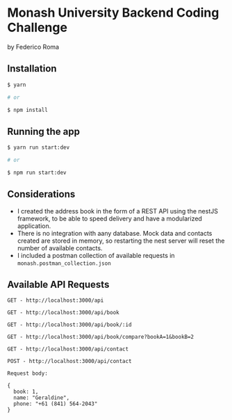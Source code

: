 # Monash University Backend Coding Challenge

by Federico Roma

## Installation

```bash
$ yarn

# or

$ npm install
```

## Running the app

```bash
$ yarn run start:dev

# or

$ npm run start:dev
```

## Considerations

- I created the address book in the form of a REST API using the nestJS framework, to be able to speed delivery and have a modularized application.
- There is no integration with aany database. Mock data and contacts created are stored in memory, so restarting the nest server will reset the number of available contacts.
- I included a postman collection of available requests in `monash.postman_collection.json`

## Available API Requests

```
GET - http://localhost:3000/api
```

```
GET - http://localhost:3000/api/book
```

```
GET - http://localhost:3000/api/book/:id
```

```
GET - http://localhost:3000/api/book/compare?bookA=1&bookB=2
```

```
GET - http://localhost:3000/api/contact
```

```
POST - http://localhost:3000/api/contact

Request body:

{
  book: 1,
  name: "Geraldine",
  phone: "+61 (841) 564-2043"
}
```
